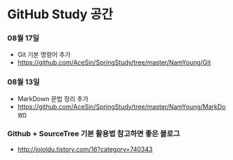 ﻿GitHub Study 공간
============
### 08월 17일
* Git 기본 명령어 추가
* <https://github.com/AceSin/SpringStudy/tree/master/NamYoung/Git>

### 08월 13일
* MarkDown 문법 정리 추가
* <https://github.com/AceSin/SpringStudy/tree/master/NamYoung/MarkDown>

### Github + SourceTree 기본 활용법 참고하면 좋은 블로그  
* <http://jojoldu.tistory.com/16?category=740343>
